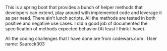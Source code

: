 This is a spring boot that provides a bunch of helper methods that developers can extend, play around with implemented code and leverage it as per need. There ain't lunch scripts. All the methods are tested in both positive and negative use cases.
I did a good job of documented the specification of methods expected behavior.(At least I think I have).


All the coding challenges that I have done are from codewars.com . User name: Saurock303
